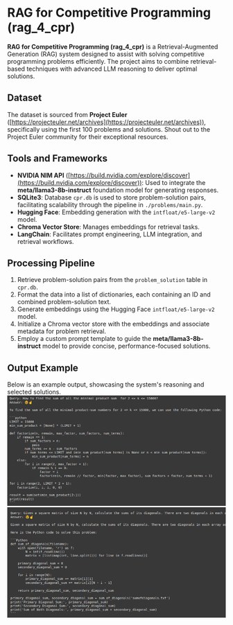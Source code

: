 # RAG for Competitive Programming (rag_4_cpr)

**RAG for Competitive Programming (rag_4_cpr)** is a Retrieval-Augmented Generation (RAG) system designed to assist with solving competitive programming problems efficiently. The project aims to combine retrieval-based techniques with advanced LLM reasoning to deliver optimal solutions.

## Dataset
The dataset is sourced from **Project Euler** ([https://projecteuler.net/archives](https://projecteuler.net/archives)), specifically using the first 100 problems and solutions. Shout out to the Project Euler community for their exceptional resources.

## Tools and Frameworks
- **NVIDIA NIM API** ([https://build.nvidia.com/explore/discover](https://build.nvidia.com/explore/discover)): Used to integrate the **meta/llama3-8b-instruct** foundation model for generating responses.
- **SQLite3**: Database `cpr.db` is used to store problem-solution pairs, facilitating scalability through the pipeline in `./problems/main.py`.
- **Hugging Face**: Embedding generation with the `intfloat/e5-large-v2` model.
- **Chroma Vector Store**: Manages embeddings for retrieval tasks.
- **LangChain**: Facilitates prompt engineering, LLM integration, and retrieval workflows.

## Processing Pipeline
1. Retrieve problem-solution pairs from the `problem_solution` table in `cpr.db`.
2. Format the data into a list of dictionaries, each containing an ID and combined problem-solution text.
3. Generate embeddings using the Hugging Face `intfloat/e5-large-v2` model.
4. Initialize a Chroma vector store with the embeddings and associate metadata for problem retrieval.
5. Employ a custom prompt template to guide the **meta/llama3-8b-instruct** model to provide concise, performance-focused solutions.

## Output Example
Below is an example output, showcasing the system's reasoning and selected solutions.  
![Output Example 1 (seen problem)](./img/output_1.png)
![Output Example 2 (unseen problem)](./img/output_2.png)